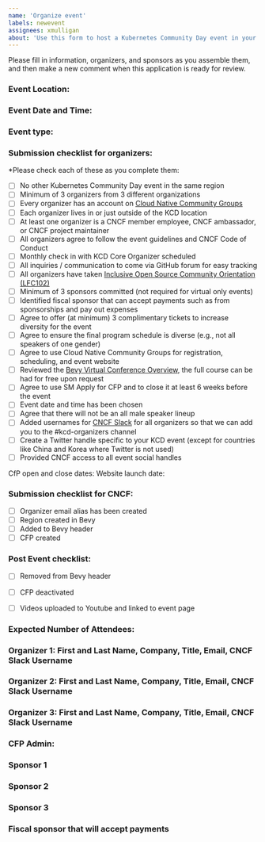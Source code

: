 ```yaml
---
name: 'Organize event'
labels: newevent
assignees: xmulligan
about: 'Use this form to host a Kubernetes Community Day event in your region'
---
```


Please fill in information, organizers, and sponsors as you assemble them, and then make a new comment when this application is ready for review.

### Event Location:

### Event Date and Time:

### Event type: 
<!-- chose virtual, hybrid, or in person -->

### Submission checklist for organizers:

*Please check each of these as you complete them:

* [ ] No other Kubernetes Community Day event in the same region 
* [ ] Minimum of 3 organizers from 3 different organizations
* [ ] Every organizer has an account on [Cloud Native Community Groups](https://community.cncf.io/)
* [ ] Each organizer lives in or just outside of the KCD location
* [ ] At least one organizer is a CNCF member employee, CNCF ambassador, or CNCF project maintainer
* [ ] All organizers agree to follow the event guidelines and CNCF Code of Conduct
* [ ] Monthly check in with KCD Core Organizer scheduled
* [ ] All inquiries / communication to come via GitHub forum for easy tracking
* [ ] All organizers have taken [Inclusive Open Source Community Orientation (LFC102)](https://training.linuxfoundation.org/training/inclusive-open-source-community-orientation-lfc102/)
* [ ] Minimum of 3 sponsors committed (not required for virtual only events)
* [ ] Identified fiscal sponsor that can accept payments such as from sponsorships and pay out expenses
* [ ] Agree to offer (at minimum) 3 complimentary tickets to increase diversity for the event
* [ ] Agree to ensure the final program schedule is diverse (e.g., not all speakers of one gender)
* [ ] Agree to use Cloud Native Community Groups for registration, scheduling, and event website
* [ ] Reviewed the [Bevy Virtual Conference Overview](https://training.cmxhub.com/p/how-to-run-a-virtual-conference), the full course can be had for free upon request
* [ ] Agree to use SM Apply for CFP and to close it at least 6 weeks before the event
* [ ] Event date and time has been chosen
* [ ] Agree that there will not be an all male speaker lineup
* [ ] Added usernames for [CNCF Slack](https://slack.cncf.io/) for all organizers so that we can add you to the #kcd-organizers channel
* [ ] Create a Twitter handle specific to your KCD event (except for countries like China and Korea where Twitter is not used)
* [ ] Provided CNCF access to all event social handles

CfP open and close dates:
Website launch date:

### Submission checklist for CNCF:
* [ ] Organizer email alias has been created
* [ ] Region created in Bevy
* [ ] Added to Bevy header
* [ ] CFP created

### Post Event checklist:
* [ ] Removed from Bevy header
* [ ] CFP deactivated
* [ ] Videos uploaded to Youtube and linked to event page


### Expected Number of Attendees:

### Organizer 1: First and Last Name, Company, Title, Email, CNCF Slack Username
### Organizer 2: First and Last Name, Company, Title, Email, CNCF Slack Username
### Organizer 3: First and Last Name, Company, Title, Email, CNCF Slack Username

### CFP Admin: 

### Sponsor 1
### Sponsor 2
### Sponsor 3

### Fiscal sponsor that will accept payments
